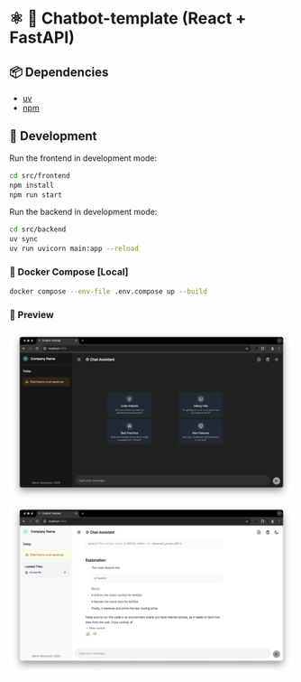 # ⚛ 🐍 Chatbot-template (React + FastAPI)

## 📦 Dependencies

- [uv](https://docs.astral.sh/uv/getting-started/installation/)
- [npm](https://docs.npmjs.com/downloading-and-installing-node-js-and-npm)

## 🚀 Development

Run the frontend in development mode:

```bash
cd src/frontend
npm install
npm run start
```

Run the backend in development mode:

```bash
cd src/backend
uv sync
uv run uvicorn main:app --reload
```

### 🐳 Docker Compose [Local]

```bash
docker compose --env-file .env.compose up --build
```

### 🔨 Preview

![Preview dark](/images/preview-d.png)
![Preview light](/images/preview-l.png)
